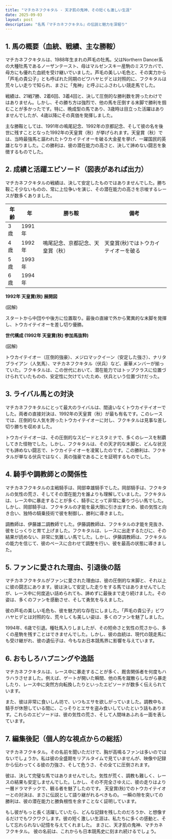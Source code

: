 ```yaml
---
title: "マチカネフクキタル - 天才肌の鬼神、その短くも激しい生涯"
date: 2025-09-03
layout: post
description: "名馬『マチカネフクキタル』の伝説と魅力を深堀り"
---
```


## 1. 馬の概要（血統、戦績、主な勝鞍）

マチカネフクキタルは、1988年生まれの芦毛の牡馬。父はNorthern Dancer系の大種牡馬であるノーザンテースト、母はマルゼンスキー産駒のミスワカバで、母方にも優れた血統を受け継いでいました。芦毛の美しい毛色と、その実力から「芦毛の貴公子」とも呼ばれた同期のビワハヤヒデとは対照的に、フクキタルは荒々しい走りで知られ、まさに「鬼神」と呼ぶにふさわしい競走馬でした。

戦績は、21戦7勝、2着6回、3着4回と、決して圧倒的な勝利数を誇ったわけではありません。しかし、その勝ち方は強烈で、他の馬を圧倒する末脚で勝利を掴むことが多かったです。特に、晩成型の馬であり、3歳時は目立った活躍はありませんでしたが、4歳以降にその真価を発揮しました。

主な勝鞍としては、1991年の鳴尾記念、1992年の京都記念、そして彼の名を後世に残すこととなった1992年の天皇賞（秋）が挙げられます。天皇賞（秋）では、当時最強馬と謳われたトウカイテイオーを破る大金星を挙げ、一躍国民的英雄となりました。この勝利は、彼の潜在能力の高さと、決して諦めない闘志を象徴するものでした。


## 2. 成績と活躍エピソード（図表があれば出力）

マチカネフクキタルの戦績は、決して安定したものではありませんでした。勝ち鞍こそ少ないものの、常に上位争いを演じ、その潜在能力の高さを示唆するレースが数多くありました。

| 年齢 | 年 | 勝ち鞍 | 備考 |
|---|---|---|---|
| 3歳 | 1991年 |  |  |
| 4歳 | 1992年 | 鳴尾記念、京都記念、天皇賞（秋） | 天皇賞(秋)ではトウカイテイオーを破る |
| 5歳 | 1993年 |  |  |
| 6歳 | 1994年 |  |  |


**1992年 天皇賞(秋) 展開図**

(図解)

スタートから中団やや後方に位置取り。最後の直線で外から驚異的な末脚を発揮し、トウカイテイオーを差し切り優勝。


**世代構成 (1992年 天皇賞(秋) 参加馬抜粋)**

(図解)

トウカイテイオー（圧倒的強豪）、メジロマックイーン（安定した強さ）、ナリタブライアン（人気馬）、マチカネフクキタル（伏兵）など、豪華メンバーが揃っていた。フクキタルは、この世代において、潜在能力ではトップクラスに位置づけられていたものの、安定性に欠けていたため、伏兵という位置づけだった。


## 3. ライバル馬との対決

マチカネフクキタルにとって最大のライバルは、間違いなくトウカイテイオーでした。両者の直接対決は、1992年の天皇賞（秋）が最も有名です。このレースでは、圧倒的な人気を誇ったトウカイテイオーに対し、フクキタルは見事な差し切り勝ちを収めました。

トウカイテイオーは、その圧倒的なスピードとスタミナで、多くのレースを制覇してきた怪物でした。しかし、フクキタルは、その天才的な末脚と、どんな状況でも諦めない闘志で、トウカイテイオーを凌駕したのです。この勝利は、フクキタルが単なる伏兵ではなく、真の強豪であることを証明するものでした。


## 4. 騎手や調教師との関係性

マチカネフクキタルの主戦騎手は、岡部幸雄騎手でした。岡部騎手は、フクキタルの気性の荒さ、そしてその潜在能力を誰よりも理解していました。フクキタルは、レース中に暴走することが多く、騎手にとって非常に乗りづらい馬でした。しかし、岡部騎手は、フクキタルの才能を最大限に引き出すため、彼の気性と向き合い、独特の騎乗技術で彼を制御し、勝利に導きました。

調教師は、伊藤雄二調教師でした。伊藤調教師は、フクキタルの才能を見抜き、彼をじっくりと育て上げました。フクキタルは、レースに出走するたびに、その結果が読めない、非常に気難しい馬でした。しかし、伊藤調教師は、フクキタルの能力を信じて、彼のペースに合わせて調整を行い、彼を最高の状態に導きました。


## 5. ファンに愛された理由、引退後の話

マチカネフクキタルがファンに愛された理由は、彼の圧倒的な末脚と、それ以上に彼の闘志にあります。彼は決して安定した走りをする馬ではありませんでしたが、レース中に何度追い詰められても、諦めずに最後まで走り続けました。その姿は、多くのファンを感動させ、そして勇気を与えました。

彼の芦毛の美しい毛色も、彼を魅力的な存在にしました。「芦毛の貴公子」ビワハヤヒデとは対照的な、荒々しくも美しい姿は、多くのファンを魅了しました。

1994年、6歳で引退。種牡馬入りしましたが、その短命さと気性の荒さから、多くの産駒を残すことはできませんでした。しかし、彼の血統は、現代の競走馬にも受け継がれ、彼の遺伝子は、今もなお日本競馬界に影響を与えています。


## 6. おもしろハプニングや逸話

マチカネフクキタルは、レース中に暴走することが多く、厩舎関係者を何度もハラハラさせました。例えば、ゲートが開いた瞬間、他の馬を蹴散らしながら暴走したり、レース中に突然方向転換したりといったエピソードが数多く伝えられています。

また、彼は非常に食いしん坊で、いつもエサを欲しがっていました。調教中も、騎手が休憩している間に、こっそりとエサを盗み食いしていたという話もあります。これらのエピソードは、彼の気性の荒さ、そして人間味あふれる一面を表しています。


## 7. 編集後記（個人的な視点からの総括）

マチカネフクキタル。その名前を聞いただけで、胸が高鳴るファンは多いのではないでしょうか。私は彼の全盛期をリアルタイムで見ていませんが、映像や記録から伝わってくる彼の力強さ、そして危うさ、その全てに圧倒されます。

彼は、決して完璧な馬ではありませんでした。気性が荒く、調教も難しく、レースの結果も安定しませんでした。しかし、その不完全さゆえに、彼の走りはより一層ドラマチックで、観る者を魅了したのです。  天皇賞(秋)でのトウカイテイオーとの対決は、まさに伝説として語り継がれるべきもの。  一瞬の隙を突いての勝利は、彼の潜在能力と勝負根性を余すことなく証明しています。

もし彼がもっと長く活躍していたら、どんな記録を残したのだろうか、と想像するだけでもワクワクします。彼の短く激しい生涯は、私たちに多くの感動と、そして忘れられない記憶を与えてくれました。  まさに、天才肌の鬼神、マチカネフクキタル。  彼の名前は、これからも日本競馬史に刻まれ続けるでしょう。
